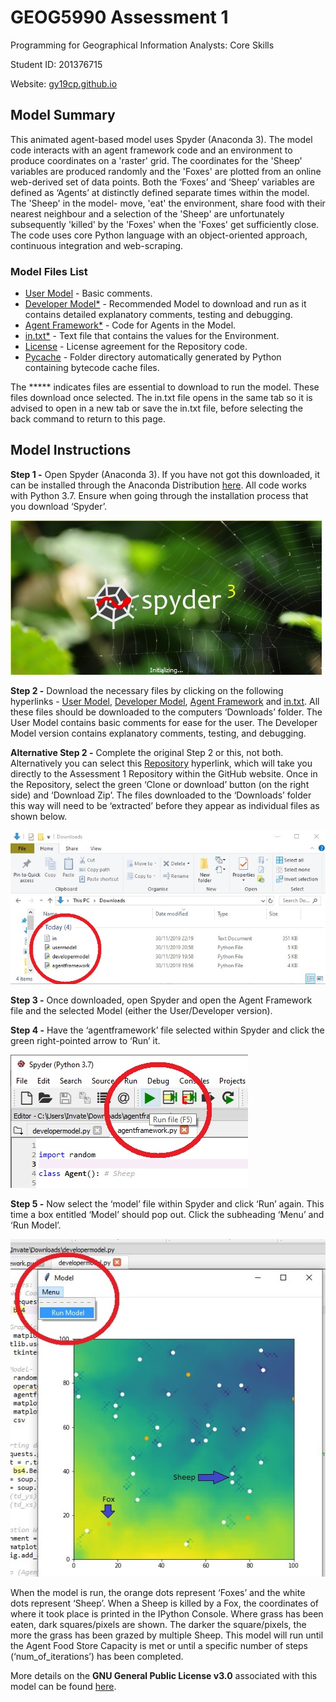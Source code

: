 # GEOG5990 Assessment 1
Programming for Geographical Information Analysts: Core Skills

Student ID: 201376715

Website: [gy19cp.github.io](https://gy19cp.github.io/index.html)

## Model Summary

This animated agent-based model uses Spyder (Anaconda 3). The model code interacts with an agent framework code and an environment to produce coordinates on a 'raster' grid. The coordinates for the 'Sheep' variables are produced randomly and the 'Foxes' are plotted from an online web-derived set of data points. Both the ‘Foxes’ and ‘Sheep’ variables are defined as ‘Agents’ at distinctly defined separate times within the model. The 'Sheep' in the model- move, 'eat' the environment, share food with their nearest neighbour and a selection of the 'Sheep' are unfortunately subsequently 'killed' by the 'Foxes' when the 'Foxes' get sufficiently close. The code uses core Python language with an object-oriented approach, continuous integration and web-scraping.

### Model Files List
-	[User Model](https://gy19cp.github.io/usermodel.py) - Basic comments.
-	[Developer Model*](https://gy19cp.github.io/developermodel.py) - Recommended Model to download and run as it contains detailed explanatory comments, testing and debugging. 
-	[Agent Framework*](https://gy19cp.github.io/agentframework.py) - Code for Agents in the Model.
-	[in.txt*](https://gy19cp.github.io/in.txt) - Text file that contains the values for the Environment. 
- [License](https://github.com/gy19cp/GEOG5990Assessment1/blob/master/LICENSE) - License agreement for the Repository code.
- [Pycache](https://github.com/gy19cp/GEOG5990Assessment1/tree/master/__pycache__) - Folder directory automatically generated by Python containing bytecode cache files. 

The ***** indicates files are essential to download to run the model. 
These files download once selected. The in.txt file opens in the same tab so it is advised to open in a new tab or save the in.txt file, before selecting the back command to return to this page.

## Model Instructions 

**Step 1 -** Open Spyder (Anaconda 3). If you have not got this downloaded, it can be installed through the Anaconda Distribution [here](https://www.anaconda.com/distribution/). All code works with Python 3.7. Ensure when going through the installation process that you download ‘Spyder’. 

![Spyder Screenshot](SpyderScreenshot.jpg "Initiating Spyder")

**Step 2 -** Download the necessary files by clicking on the following hyperlinks - [User Model](http://gy19cp.github.io/usermodel.py), [Developer Model](http://gy19cp.github.io/developermodel.py), [Agent Framework](http://gy19cp.github.io/agentframework.py) and [in.txt](https://gy19cp.github.io/in.txt). All these files should be downloaded to the computers ‘Downloads’ folder. The User Model contains basic comments for ease for the user. The Developer Model version contains explanatory comments, testing, and debugging. 

**Alternative Step 2 -** Complete the original Step 2 or this, not both. Alternatively you can select this [Repository](https://github.com/gy19cp/GEOG5990Assessment1) hyperlink, which will take you directly to the Assessment 1 Repository within the GitHub website. Once in the Repository, select the green ‘Clone or download’ button (on the right side) and ‘Download Zip’. The files downloaded to the ‘Downloads’ folder this way will need to be ‘extracted’ before they appear as individual files as shown below.  

![DownloadsScreenshot](DownloadsScreenshot.jpg "Downloads")

**Step 3 -** Once downloaded, open Spyder and open the Agent Framework file and the selected Model (either the User/Developer version). 

**Step 4 -** Have the ‘agentframework’ file selected within Spyder and click the green right-pointed arrow to ‘Run’ it.

![AgentFrameworkScreenshot](AgentFrameworkScreenshot.jpg "Agent Framework")
  
**Step 5 -** Now select the ‘model’ file within Spyder and click ‘Run’ again. This time a box entitled ‘Model’ should pop out. Click the subheading ‘Menu’ and ‘Run Model’. 
 
![RunModelScreenshot](RunModelScreenshot.jpg "Run Model")
 
When the model is run, the orange dots represent ‘Foxes’ and the white dots represent ‘Sheep’. When a Sheep is killed by a Fox, the coordinates of where it took place is printed in the IPython Console. Where grass has been eaten, dark squares/pixels are shown. The darker the square/pixels, the more the grass has been grazed by multiple Sheep. This model will run until the Agent Food Store Capacity is met or until a specific number of steps (‘num_of_iterations’) has been completed. 

More details on the **GNU General Public License v3.0** associated with this model can be found [here](https://github.com/gy19cp/gy19cp.github.io/blob/master/LICENSE).

